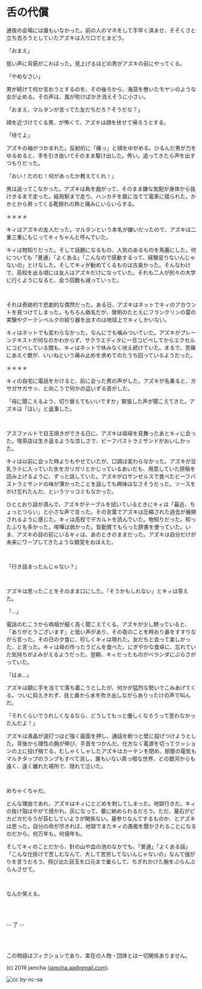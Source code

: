 

# 舌の代償

通夜の会場には誰もいなかった。前の人のマネをして手早く済ませ、そそくさと立ち去ろうとしていたアズキは入り口でとまどう。

「おまえ」

低い声に背筋がこわばった。見上げるほどの男がアズキの前にやってくる。

「やめなさい」

男が続けて何か言おうとするのを、その後ろから、海苔を巻いたモヤシのような女が止める。その声は、風が吹けばかき消えそうに小さい。

「おまえ、マルタンが言ってた友だちだろ？そうだな？」

顔を近づけてくる男、が怖くて、アズキは顔を伏せて帰ろうとする。

「待てよ」

アズキの袖がつかまれた。反射的に「痛っ」と顔をゆがめる。ひるんだ男が力をゆるめると、手を引き抜いてそのまま駆け出した。怖い。追ってきたら声を出すつもりだった。

「おい！たのむ！何があったか教えてくれ！」

男は追ってこなかった。アズキは角を曲がって、そのまま嫌な気配が身体から抜けきるまで走った。結局駅まで走り、ハンカチを眉に当てて電車に揺られた。かかとから昇ってくる靴擦れの熱と痛みにいらいらする。

＊＊＊＊

キィはアズキの友人だった。マルタンという本名が嫌いだったので、アズキは二重三重にもじってキィちゃんと呼んでいた。

キィは物知りだった。そして話題になるもの、人気のあるものを馬鹿にした。何についても「普通」「よくある」「こんなので感動するって、経験足りないんじゃないの」とけなした。そしてキィが勧めてくるものは古臭かった。そんなわけで、高校を出る頃には友人はアズキだけになっていた。それも二人が別々の大学に行くようになると、会う回数も減っていった。

<br>

それは奇跡的で悲劇的な偶然だった。ある日、アズキはネットでキィのアカウントを見つけてしまった。もちろん偽名だが、発明のたとえにフランクリンの雷の実験やグーテンベルクの絞り器を出すのは地球上でキィしかいない。

キィはネットでも変わらなかった。なんにでも噛みついていた。アズキがプレーンテキストが何なのかわからず、サクラエディタに一旦コピペしてからエクセルにコピペしている間も、キィはネットで休みなく吠え続けていた。まるで、苦痛にあえぐ獣が、いいねという痛み止めを求めてのたうち回っているようだった。

＊＊＊＊

キィの自宅に電話をかけると、前に会った男の声がした。アズキが名乗ると、ガサガサガサッ、と向こうで何かの這いずる音がした。

「母に聞こえるよう、切り替えてもいいですか」緊張した声が聞こえてきた。アズキは「はい」と返事した。

<br>

アスファルトで目玉焼きができる日に、アズキは祖母を見舞ったあとキィに会った。喫茶店は生き返るような涼しさで、ビーフパストラミサンドがおいしかった。

キィは以前に会った時よりもやせていたが、口調は変わらなかった。アズキが豆乳ラテに入っていた氷をガリガリとかじっているあいだも、用意していた原稿を読み上げるように、ずっと話していた。アズキがロサンゼルスで食べたビーフパストラミサンドの味が薄かったことを話しても興味はなさそうだった。ソースをかけ忘れたんだ、というツッコミもなかった。

ひととおり話が済んで、アズキがテーブルを拭いているときにキィは「最近、ちょっとつらい」と小さな声で言った。その言葉でアズキは圧縮された過去が展開されるように感じた。キィは高校でデカルトを読んでいた。物知りだった。知ったふりも多かった。喧嘩は弱かった。皆勤賞でもらった辞書を使っていた。いま、アズキの目の前にいるキィは、あのときのままだった。アズキは自分だけが未来にワープしてきたような錯覚をおぼえた。

<br>

「行き詰まったんじゃない？」

<br>

アズキは思ったことをそのまま口にした。「そうかもしれない」とキィは答えた。

「…」

電話のむこうから嗚咽が細く高く聞こえてくる。アズキが少し黙っていると、「ありがとうございます」と低い声があり、その夜のことを時おり鼻をすすりながら言った。その日の夕食に、珍しくキィは現れた。友だちと会って楽しかった、と言った。キィは母の作ったうどんを食べた。にぎやかな食卓に、忘れていた気持ちがよみがえるようだった。翌朝、キィだったものがベランダにぶらさがっていた。

「はぁ…」

アズキは額に手を当てて落ち着こうとしたが、何かが猛烈な勢いでこみあげてくる。ついに抑えきれず、目と鼻から水を吹き出しながらありったけの声で叫んだ。

「それくらいでうれしくなるなら、どうしてもっと優しくなろうって思わなかったんだよ！」

アズキは液晶が波打つほど強く画面を押し、通話を断つと壁に投げつけようとした。背後から理性の腕が伸び、手首をつかんだ。仕方なく電源を切ってクッションの上に投げ捨てる。むしゃくしゃしたアズキはカーテンを閉め、部屋の電気もマルチタップのランプもすべて消し、誰もいない真っ暗な世界、どの銀河からも遠く、遠く離れた場所で、隠れて泣いた。

<br>

めちゃくちゃだ。

どんな理由であれ、アズキはキィにとどめを刺してしまった。地獄行きだ。キィの抜け殻はやがて焼かれ、灰になって、墓に納められるだろう。ただ、墓石がピカピカだろうが苔むしていようが関係ない。墓参りなんてするものか、とアズキは思った。自分の命が尽きれば、地獄でまたキィの愚痴を聞かされることになるのだから。何万年も。何億年も。

そしてキィのことだから、針の山や血の池のなかでも、「普通」「よくある話」「こんな仕掛けで苦しむなんて、大して苦労してないんじゃないの」なんて強がりを言うだろう。飛び出た目玉を口元まで垂らして、ちぎれかけた腕をぷらんぷらんさせて。

<br>

なんか笑える。

<br>
<br>

-- 了 --

<br>
<br>

この物語はフィクションであり、実在の人物・団体とは一切関係ありません。  

(c) 2019 jamcha (jamcha.aa@gmail.com).  

![cc by-nc-sa](https://i.creativecommons.org/l/by-nc-sa/4.0/88x31.png)  

